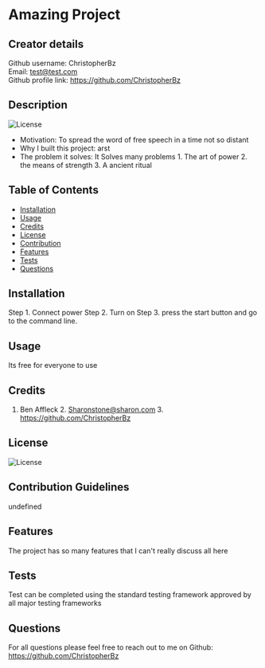 
  # Amazing Project
 
  ## Creator details
  Github username: ChristopherBz  
  Email: test@test.com  
  Github profile link: https://github.com/ChristopherBz  
  
  ## Description
  ![License](https://img.shields.io/badge/License-MIT-blue.svg "License Badge")  
  - Motivation: To spread the word of free speech in a time not so distant  
  - Why I built this project: arst  
  - The problem it solves: It Solves many problems  1. The art of power  2. the means of strength  3. A ancient ritual  
  
  ## Table of Contents
  
  - [Installation](#installation)
  - [Usage](#usage)
  - [Credits](#credits)
  - [License](#license)
  - [Contribution](#contribution)
  - [Features](#features)
  - [Tests](#tests)
  - [Questions](#questions)
  
  ## Installation
  Step 1. Connect power  Step 2. Turn on  Step 3. press the start button and go to the command line.
  ## Usage
  Its free for everyone to use
  ## Credits
  1. Ben Affleck  2. Sharonstone@sharon.com  3. https://github.com/ChristopherBz
  ## License
  ![License](https://img.shields.io/badge/License-MIT-blue.svg "License Badge")
  ## Contribution Guidelines
  undefined
  ## Features
  The project has so many features that I can't really discuss all here
  ## Tests
  Test can be completed using the standard testing framework approved by all major testing frameworks
  ## Questions
  For all questions please feel free to reach out to me on Github: https://github.com/ChristopherBz 
  
 
